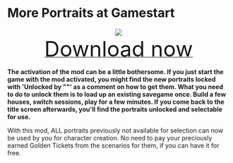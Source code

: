 # More Portraits at Gamestart

<div align=center><img src="_media/Anno1800/mod_banners/smallmodscollection/banner19.png"/></div>

<div align=center><a href="https://github.com/Taludas/PortraitMods/releases/latest/download/Portraits_1800.zip"> <font size="40">Download now</font></a></div>

**The activation of the mod can be a little bothersome. If you just start the game with the mod activated, you might find the new portraits locked with 'Unlocked by ""' as a comment on how to get them. What you need to do to unlock them is to load up an existing savegame once. Build a few houses, switch sessions, play for a few minutes. If you come back to the title screen afterwards, you'll find the portraits unlocked and selectable for use.**

With this mod, ALL portraits previously not available for selection can now be used by you for character creation. No need to pay your preciously earned Golden Tickets from the scenarios for them, if you can have it for free.